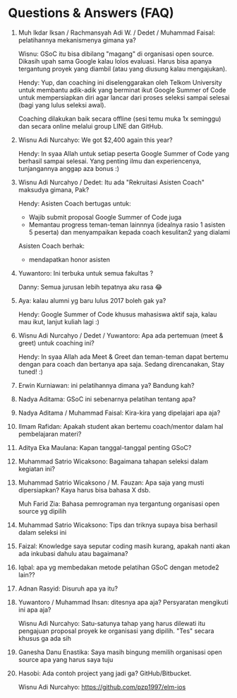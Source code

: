 # Questions & Answers (FAQ)

1. Muh Ikdar Iksan / Rachmansyah Adi W. / Dedet / Muhammad Faisal: pelatihannya mekanismenya gimana ya?

   Wisnu: GSoC itu bisa dibilang "magang" di organisasi open source. Dikasih upah sama Google kalau lolos evaluasi. Harus bisa apanya tergantung proyek yang diambil (atau yang diusung kalau mengajukan).
   
   Hendy: Yup, dan coaching ini diselenggarakan oleh Telkom University untuk membantu adik-adik yang berminat ikut Google Summer of Code untuk mempersiapkan diri agar lancar dari proses seleksi sampai selesai (bagi yang lulus seleksi awal).
   
   Coaching dilakukan baik secara offline (sesi temu muka 1x seminggu) dan secara online melalui group LINE dan GitHub.

2. Wisnu Adi Nurcahyo: We got $2,400 again this year?

   Hendy: In syaa Allah untuk setiap peserta Google Summer of Code yang berhasil sampai selesai. Yang penting ilmu dan experiencenya, tunjangannya anggap aza bonus :)

3. Wisnu Adi Nurcahyo / Dedet: Itu ada "Rekruitasi Asisten Coach" maksudya gimana, Pak?

   Hendy: Asisten Coach bertugas untuk:
   
   * Wajib submit proposal Google Summer of Code juga
   * Memantau progress teman-teman lainnnya (idealnya rasio 1 asisten 5 peserta) dan menyampaikan kepada coach kesulitan2 yang dialami
   
   Asisten Coach berhak:
   
   * mendapatkan honor asisten
   
4. Yuwantoro: Ini terbuka untuk semua fakultas ?
   
   Danny: Semua jurusan lebih tepatnya aku rasa 😂

5. Aya: kalau alumni yg baru lulus 2017 boleh gak ya?

   Hendy: Google Summer of Code khusus mahasiswa aktif saja, kalau mau ikut, lanjut kuliah lagi :)

6. Wisnu Adi Nurcahyo / Dedet / Yuwantoro: Apa ada pertemuan (meet & greet) untuk coaching ini?

   Hendy: In syaa Allah ada Meet & Greet dan teman-teman dapat bertemu dengan para coach dan bertanya apa saja. Sedang direncanakan, Stay tuned! :)
   
7. Erwin Kurniawan: ini pelatihannya dimana ya? Bandung kah?

8. Nadya Aditama: GSoC ini sebenarnya pelatihan tentang apa?

9. Nadya Aditama / Muhammad Faisal: Kira-kira yang dipelajari apa aja?

10. Ilmam Rafidan: Apakah student akan bertemu coach/mentor dalam hal pembelajaran materi?

11. Aditya Eka Maulana: Kapan tanggal-tanggal penting GSoC?

12. Muhammad Satrio Wicaksono: Bagaimana tahapan seleksi dalam kegiatan ini?

13. Muhammad Satrio Wicaksono / M. Fauzan: Apa saja yang musti dipersiapkan? Kaya harus bisa bahasa X dsb.

    Muh Farid Zia: Bahasa pemrograman nya tergantung organisasi open source yg dipilih
    
14. Muhammad Satrio Wicaksono: Tips dan triknya supaya bisa berhasil dalam seleksi ini

15. Faizal: Knowledge saya seputar coding masih kurang, apakah nanti akan ada inkubasi dahulu atau bagaimana?

16. Iqbal: apa yg membedakan metode pelatihan GSoC dengan metode2 lain?? 

17. Adnan Rasyid: Disuruh apa ya itu?

18. Yuwantoro / Muhammad Ihsan: ditesnya apa aja? Persyaratan mengikuti ini apa aja?

    Wisnu Adi Nurcahyo: Satu-satunya tahap yang harus dilewati itu pengajuan proposal proyek ke organisasi yang dipilih. "Tes" secara khusus ga ada sih

19. Ganesha Danu Enastika: Saya masih bingung memilih organisasi open source apa yang harus saya tuju

20. Hasobi: Ada contoh project yang jadi ga? GitHub/Bitbucket.

    Wisnu Adi Nurcahyo: https://github.com/pzp1997/elm-ios
